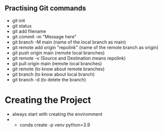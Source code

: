 ## Practising Git commands

- git init
- git status
- git add filename
- git commit -m "Message here"
- git branch -M main (name of the local branch as main)
- git remote add origin "repolink" (name of the remote branch as origin)
- git push origin main (remote local branches)
- git remote -v (Source and Destination means repolink)
- git pull origin main (remote local branches)
- git remote (to know about remote branches)
- git branch (to know about local branch)
- git branch -d <branchname> (to delete the branch)

# Creating the Project

- always start with creating the enviromment
- - conda create -p venv python=3.9
